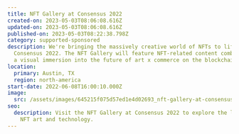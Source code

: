 ```yaml
---
title: NFT Gallery at Consensus 2022
created-on: 2023-05-03T08:06:08.616Z
updated-on: 2023-05-03T08:06:08.616Z
published-on: 2023-05-03T08:22:38.798Z
category: supported-sponsored
description: We're bringing the massively creative world of NFTs to life at
  Consensus 2022. The NFT Gallery will feature NFT-related content combined with
  a visual immersion into the future of art x commerce on the blockchain.
location:
  primary: Austin, TX
  region: north-america
start-date: 2022-06-08T16:00:10.000Z
image:
  src: /assets/images/645215f075d57ed1e4d02693_nft-gallery-at-consensus.png
seo:
  description: Visit the NFT Gallery at Consensus 2022 to explore the latest in
    NFT art and technology.
---
```

